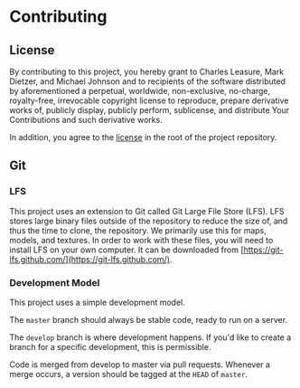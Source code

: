 # Contributing

## License

By contributing to this project, you hereby grant to Charles Leasure, Mark Dietzer, and Michael Johnson and to recipients of the software distributed by aforementioned a perpetual, worldwide, non-exclusive, no-charge, royalty-free, irrevocable copyright license to reproduce, prepare derivative works of, publicly display, publicly perform, sublicense, and distribute Your Contributions and such derivative works.

In addition, you agree to the [license](LICENSE.md) in the root of the project repository.

## Git

### LFS
This project uses an extension to Git called Git Large File Store (LFS). LFS stores large binary files outside of the repository to reduce the size of, and thus the time to clone, the repository. We primarily use this for maps, models, and textures. In order to work with these files, you will need to install LFS on your own computer. It can be downloaded from [https://git-lfs.github.com/](https://git-lfs.github.com/).

### Development Model
This project uses a simple development model.

The `master` branch should always be stable code, ready to run on a server.

The `develop` branch is where development happens. If you'd like to create a branch for a specific development, this is permissible.

Code is merged from develop to master via pull requests. Whenever a merge occurs, a version should be tagged at the `HEAD` of `master`.
